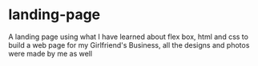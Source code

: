 # landing-page
A landing page using what I have learned about flex box, html and css to build a web page for my Girlfriend's Business, all the designs and photos were made by me as well 